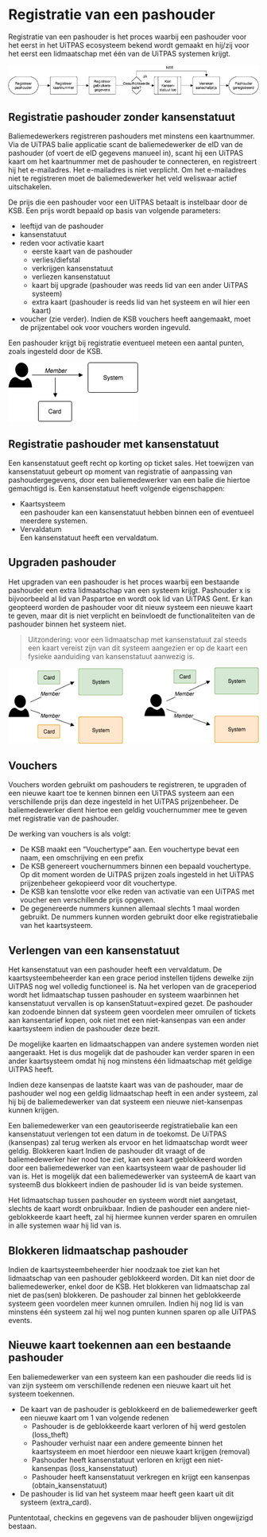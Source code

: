---
---

# Registratie van een pashouder

Registratie van een pashouder is het proces waarbij een pashouder voor het eerst in het UiTPAS ecosysteem bekend wordt gemaakt en hij/zij voor het eerst een lidmaatschap met één van de UiTPAS systemen krijgt.


![hh-pashouder-registreren](/img/hh-pashouder-registreren.png "hh-pashouder-registreren")


## Registratie pashouder zonder kansenstatuut

Baliemedewerkers registreren pashouders met minstens een kaartnummer. Via de UiTPAS balie applicatie scant de baliemedewerker de eID van de pashouder (of voert de eID gegevens manueel in), scant hij een UiTPAS kaart om het kaartnummer met de pashouder te connecteren, en registreert hij het e-mailadres. Het e-mailadres is niet verplicht. Om het e-mailadres niet te registreren moet de baliemedewerker het veld weliswaar actief uitschakelen.

De prijs die een pashouder voor een UiTPAS betaalt is instelbaar door de KSB. Een prijs wordt bepaald op basis van volgende parameters:
* leeftijd van de pashouder
* kansenstatuut
* reden voor activatie kaart
	* eerste kaart van de pashouder
	* verlies/diefstal
	* verkrijgen kansenstatuut
	* verliezen kansenstatuut
	* kaart bij upgrade (pashouder was reeds lid van een ander UiTPAS systeem)
	* extra kaart (pashouder is reeds lid van het systeem en wil hier een kaart)
* voucher (zie verder). Indien de KSB vouchers heeft aangemaakt, moet de prijzentabel ook voor vouchers worden ingevuld.

Een pashouder krijgt bij registratie eventueel meteen een aantal punten, zoals ingesteld door de KSB.



![hh-pashouder-registreren-2](/img/hh-pashouder-registerern-2.png "hh-pashouder-registreren-2")

## Registratie pashouder met kansenstatuut
Een kansenstatuut geeft recht op korting op ticket sales. Het toewijzen van kansenstatuut gebeurt op moment van registratie of aanpassing van pashoudergegevens, door een baliemedewerker van een balie die hiertoe gemachtigd is. Een kansenstatuut heeft volgende eigenschappen:

- Kaartsysteem  
een pashouder kan een kansenstatuut hebben binnen een of eventueel meerdere systemen.
- Vervaldatum  
Een kansenstatuut heeft een vervaldatum.


## Upgraden pashouder

Het upgraden van een pashouder is het proces waarbij een bestaande pashouder een extra lidmaatschap van een systeem krijgt. Pashouder x is bijvoorbeeld al lid van Paspartoe en wordt ook lid van UiTPAS Gent. Er kan geopteerd worden de pashouder voor dit nieuw systeem een nieuwe kaart te geven, maar dit is niet verplicht en beïnvloedt de functionaliteiten van de pashouder binnen het systeem niet.

> Uitzondering: voor een lidmaatschap met kansenstatuut zal steeds een kaart vereist zijn van dit systeem aangezien er op de kaart een fysieke aanduiding van kansenstatuut aanwezig is.



![hh-pashouder-upgraden](/img/hh-pashouder-upgraden.png "hh-pashouder-upgraden")

## Vouchers

Vouchers worden gebruikt om pashouders te registreren, te upgraden of een nieuwe kaart toe te kennen binnen een UiTPAS systeem aan een verschillende prijs dan deze ingesteld in het UiTPAS prijzenbeheer. De baliemedewerker dient hiertoe een geldig vouchernummer mee te geven met registratie van de pashouder.

De werking van vouchers is als volgt:

* De KSB maakt een “Vouchertype” aan. Een vouchertype bevat een naam, een omschrijving en een prefix
* De KSB genereert vouchernummers binnen een bepaald vouchertype. Op dit moment worden de UiTPAS prijzen zoals ingesteld in het UiTPAS prijzenbeheer gekopieerd voor dit vouchertype.
* De KSB kan tenslotte voor elke reden van activatie van een UiTPAS met voucher een verschillende prijs opgeven.
* De gegenereerde nummers kunnen allemaal slechts 1 maal worden gebruikt. De nummers kunnen worden gebruikt door elke registratiebalie van het kaartsysteem.

## Verlengen van een kansenstatuut

Het kansenstatuut van een pashouder heeft een vervaldatum. De kaartsysteembeheerder kan een grace period instellen tijdens dewelke zijn UiTPAS nog wel volledig functioneel is. Na het verlopen van de graceperiod wordt het lidmaatschap tussen pashouder en systeem waarbinnen het kansenstatuut vervallen is op kansenStatuut=expired gezet. De pashouder kan zodoende binnen dat systeem geen voordelen meer omruilen of tickets aan kansentarief kopen, ook niet met een niet-kansenpas van een ander kaartsysteem indien de pashouder deze bezit.

De mogelijke kaarten en lidmaatschappen van andere systemen worden niet aangeraakt. Het is dus mogelijk dat de pashouder kan verder sparen in een ander kaartsysteem omdat hij nog minstens één lidmaatschap mét geldige UiTPAS heeft.

Indien deze kansenpas de laatste kaart was van de pashouder, maar de pashouder wel nog een geldig lidmaatschap heeft in een ander systeem, zal hij bij de baliemedewerker van dat systeem een nieuwe niet-kansenpas kunnen krijgen.

Een baliemedewerker van een geautoriseerde registratiebalie kan een kansenstatuut verlengen tot een datum in de toekomst. De UiTPAS (kansenpas) zal terug werken als ervoor en het lidmaatschap wordt weer geldig.
Blokkeren kaart
Indien de pashouder dit vraagt of de baliemedewerker hier nood toe ziet, kan een kaart geblokkeerd worden door een baliemedewerker van een kaartsysteem waar de pashouder lid van is. Het is mogelijk dat een baliemedewerker van systeemA de kaart van systeemB dus blokkeert indien de pashouder lid is van beide systemen.

Het lidmaatschap tussen pashouder en systeem wordt niet aangetast, slechts de kaart wordt onbruikbaar. Indien de pashouder een andere niet-geblokkeerde kaart heeft, zal hij hiermee kunnen verder sparen en omruilen in alle systemen waar hij lid van is.

## Blokkeren lidmaatschap pashouder
Indien de kaartsysteembeheerder hier noodzaak toe ziet kan het lidmaatschap van een pashouder geblokkeerd worden. Dit kan niet door de baliemedewerker, enkel door de KSB.
Het blokkeren van lidmaatschap zal niet de pas(sen) blokkeren.
De pashouder zal binnen het geblokkeerde systeem geen voordelen meer kunnen omruilen. Indien hij nog lid is van minstens één systeem zal hij wel nog punten kunnen sparen op alle UiTPAS events.

## Nieuwe kaart toekennen aan een bestaande pashouder
Een baliemedewerker van een systeem kan een pashouder die reeds lid is van zijn systeem om verschillende redenen een nieuwe kaart uit het systeem toekennen.
* De kaart van de pashouder is geblokkeerd en de baliemedewerker geeft een nieuwe kaart om 1 van volgende redenen
	* Pashouder is de geblokkeerde kaart verloren of hij werd gestolen (loss_theft)
	* Pashouder verhuist naar een andere gemeente binnen het kaartsysteem en moet hierdoor een nieuwe kaart krijgen (removal)
	* Pashouder heeft kansenstatuut verloren en krijgt een niet-kansenpas (loss_kansenstatuut)
	* Pashouder heeft kansenstatuut verkregen en krijgt een kansenpas (obtain_kansenstatuut)
* De pashouder is lid van het systeem maar heeft geen kaart uit dit systeem (extra_card).

Puntentotaal, checkins en gegevens van de pashouder blijven ongewijzigd bestaan.
